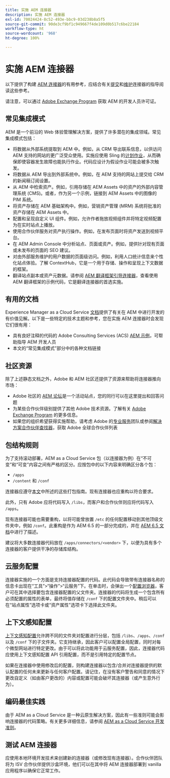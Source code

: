 ```yaml
---
title: 实施 AEM 连接器
description: 实施 AEM 连接器
exl-id: 70024424-8c52-493e-bbc9-03d238b8a5f5
source-git-commit: 90de3cf9bf1c949667f4de109d0b517c6be22184
workflow-type: ht
source-wordcount: '968'
ht-degree: 100%

---
```


实施 AEM 连接器
=============================

以下提供了构建 [AEM 连接器](https://www.adobe.io/apis/experiencecloud/aem/aemconnectors.html)的有用参考，应结合有关[提交](submit.md)和[维护](maintain.md)连接器的指导阅读这些参考。

请注意，可以通过 [Adobe Exchange Program](https://partners.adobe.com/exchangeprogram/experiencecloud) 获取 AEM 的开发人员许可证。

常见集成模式
---------------------------

AEM 是一个前沿的 Web 体验管理解决方案，提供了许多潜在的集成领域。常见集成模式包括：

* 将数据从外部系统提取到 AEM 中。例如，从 CRM 导出联系信息，以供访问 AEM 支持的网站的更广泛受众使用。实施应使用 Sling 的[计划作业](https://sling.apache.org/documentation/bundles/apache-sling-eventing-and-job-handling.html#scheduled-jobs)，从而确保即使容器发生故障也能执行作业。代码应设计为假设作业可能会被多次触发。
* 将数据从 AEM 导出到外部系统中。例如，在 AEM 支持的网站上提交给 CRM 的新闻稿订阅设置。
* 从 AEM 中检索资产。例如，引用存储在 AEM Assets 中的资产的外部内容管理系统 (CMS)。或者，作为另一个示例，链接到 AEM Assets 中的图像的 PIM 系统。
* 将资产存储在 AEM 基础架构中。例如，营销资产管理 (MRM) 系统将批准的资产存储在 AEM Assets 中。
* 配置和呈现自定义 UI 组件。例如，允许作者拖放视频组件并将特定视频配置为在实时站点上播放。
* 使用合作伙伴服务对资产执行操作。例如，在发布页面时将资产发送到视频平台。
* 在 AEM Admin Console 中分析站点、页面或资产。例如，提供针对现有页面或未发布的页面的 SEO 建议。
* 对由外部服务维护的用户数据的页面级访问。例如，利用人口统计信息来个性化站点体验。了解 ContextHub，它是一个用于存储、操作和呈现上下文数据的框架。
* 翻译站点副本或资产元数据。请参阅 [AEM 翻译框架引导连接器](https://github.com/Adobe-Marketing-Cloud/aem-translation-framework-bootstrap-connector)，查看使用 AEM 翻译框架的示例代码，它是翻译连接器的首选实施。


有用的文档
--------------------

Experience Manager as a Cloud Service [文档](../overview/introduction.md)提供了有关在 AEM 中进行开发的有价值见解。以下是一些特定的技术主题和参考，您在实施 AEM 连接器时会发现它们很有用：

* 具有良好注释的代码的 Adobe Consulting Services (ACS) [AEM 示例](http://adobe-consulting-services.github.io/acs-aem-samples/)，可帮助指导 AEM 开发人员
* 本文的“常见集成模式”部分中的各种文档链接

社区资源
--------------------

除了上述静态文档之外，Adobe 和 AEM 社区还提供了资源来帮助将连接器推向市场：

* Adobe 社区的 [AEM 论坛](http://help-forums.adobe.com/content/adobeforums/en/experience-manager-forum/adobe-experience-manager.html)是一个活动站点，您的同行可以在这里提出和回答问题
* 为某些合作伙伴级别提供了其他 Adobe 技术资源。了解有关 [Adobe Exchange Program](https://partners.adobe.com/exchangeprogram/experiencecloud) 的更多信息。
* 如果您的组织希望获得实施帮助，请考虑 Adobe 的[专业服务](http://www.adobe.com/cn/marketing-cloud/service-support/professional-consulting-training.html)团队或参阅[解决方案合作伙伴查找器](https://solutionpartners.adobe.com/home/partnerFinder.html)，获取 Adobe 全球合作伙伴列表

包结构规则
-----------------------

为了支持滚动部署，AEM as a Cloud Service 包（以连接器为例）在“不可变”和“可变”内容之间有严格的区分。应按包中的以下内容来明确区分各个包：

* `/apps`
* `/content` 和 `/conf`

连接器应遵守[本文](/help/implementing/developing/introduction/aem-project-content-package-structure.md)中所述的这些打包指南。现有连接器也应重构以符合要求。

此外，只有 Adobe 应将代码写入 `/libs`，而客户和合作伙伴则应将代码写入 `/apps`。

现有连接器可能也需要重构，以将可能曾放置 `/etc` 的任何配置移动到其他顶级文件夹中，例如 `/conf`。此重构是作为 AEM 6.5 的一部分完成的，并在 [AEM 6.5 文档](https://experienceleague.adobe.com/docs/experience-manager-65/deploying/restructuring/repository-restructuring.html)中进行了描述。

建议将大多数连接器代码放在 `/apps/connectors/<vendor>` 下，以便为具有多个连接器的客户提供干净的存储库结构。

云服务配置
-----------------------------

连接器实施的一个方面是支持连接器配置的代码。此代码会导致带有连接器名称的信息卡出现在“工具”>“操作”>“云服务”下。在单击时，会弹出一个[配置浏览器](/help/implementing/developing/introduction/configurations.md#using-configuration-browser)，客户可在其中选择要包含连接器配置的父文件夹。连接器的代码将生成一个包含所有必须配置的属性的表单，最终将值存储在 `/conf` 下的配置文件夹中。稍后可以在“站点属性”选项卡或“资产属性”选项卡下选择此文件夹。


上下文感知配置
-----------------------------

[上下文感知配置](https://sling.apache.org/documentation/bundles/context-aware-configuration/context-aware-configuration.html)允许跨不同的文件夹对配置进行分层，包括 `/libs`、`/apps`、`/conf` 以及 `/conf` 下的子文件夹。它支持继承，因此客户可以配置全局配置，同时对每个微型网站进行特定更改。由于可以将此功能用于云服务配置，因此，连接器代码应使用上下文感知配置 API 引用配置，而不是引用特定的配置节点。

如果在连接器中使用修改后的配置，则构建连接器以包含/合并对连接器提供的默认配置的任何未来更新与任何客户配置。请记住，在没有客户警告和同意的情况下更改自定义（如由客户更改的）内容或配置可能会破坏其连接器（或产生意外行为）。

编码最佳实践
----------------------

由于 AEM as a Cloud Service 是一种云原生解决方案，因此有一些准则可能会影响连接器的代码策略。有关更多详细信息，请参阅 [AEM as a Cloud Service 开发准则](/help/implementing/developing/introduction/development-guidelines.md)。

测试 AEM 连接器
-------------------------

应使用本地环境开发技术来创建新的连接器（或修改现有连接器）。合作伙伴团队将为 ISV 合作伙伴提供沙盒环境，他们可以在其中将 AEM 连接器部署到 vanilla 应用程序以确保它正常工作。
